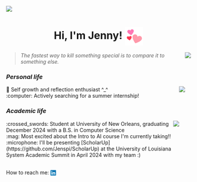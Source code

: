 ![](https://i.pinimg.com/originals/9c/a1/e5/9ca1e556e51c25031e462bcc02e42d6a.jpg)

<h1 align="center"> Hi, I'm Jenny! <img src="images/triplehearts" width="50" height="50" align="center"></h1>
<img align="right" height="150" src="https://i.pinimg.com/originals/df/1f/9a/df1f9af831a6108cca907d447dcf76b8.png"/>

>*The fastest way to kill something special is to compare it to something else.*

### _Personal life_
<p><img align="right" height="150" src="https://i.pinimg.com/originals/08/89/8b/08898b68899869874bf3d3405731bba1.jpg"/>
🌻  Self growth and reflection enthusiast ^_^
<br>:computer:  Actively searching for a summer internship!
<br>
</p>

### _Academic life_
<p><img align="right" height="150" src="https://i.pinimg.com/originals/cb/0b/c6/cb0bc66247b94a7702b02e8dda7c0556.jpg"/>
:crossed_swords:  Student at University of New Orleans, graduating December 2024 with a B.S. in Computer Science
<br>:mag:  Most excited about the Intro to AI course I'm currently taking!!
<br>:microphone:  I'll be presenting [ScholarUp](https://github.com/Jenspi/ScholarUp) at the University of Louisiana System Academic Summit in April 2024 with my team :) 
</p>

<br>How to reach me: <a href="https://www.linkedin.com/in/jenspi/"><img src="/images/LinkedIn.png"
                                                                                         width="15"
                                                                                         height="15"
                                                                                         align="center"></a>

